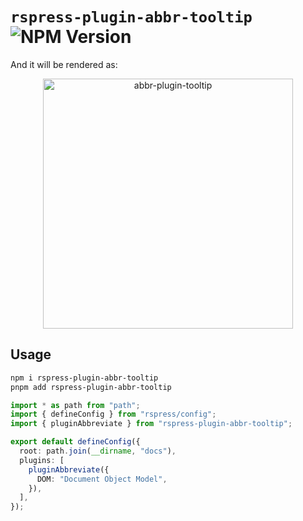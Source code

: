 # `rspress-plugin-abbr-tooltip` ![NPM Version](https://img.shields.io/npm/v/rspress-plugin-abbr-tooltip)

And it will be rendered as:

<div align="center">
  <img src="https://i.imgur.com/uKUGP2D.png" alt="abbr-plugin-tooltip" width="400"/>
</div>

## Usage

```bash
npm i rspress-plugin-abbr-tooltip
pnpm add rspress-plugin-abbr-tooltip
```

```ts
import * as path from "path";
import { defineConfig } from "rspress/config";
import { pluginAbbreviate } from "rspress-plugin-abbr-tooltip";

export default defineConfig({
  root: path.join(__dirname, "docs"),
  plugins: [
    pluginAbbreviate({
      DOM: "Document Object Model",
    }),
  ],
});
```
